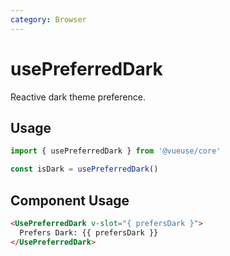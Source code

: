 ```yaml
---
category: Browser
---
```


# usePreferredDark

Reactive dark theme preference.

## Usage

```js
import { usePreferredDark } from '@vueuse/core'

const isDark = usePreferredDark()
```

## Component Usage

```html
<UsePreferredDark v-slot="{ prefersDark }">
  Prefers Dark: {{ prefersDark }}
</UsePreferredDark>
```
